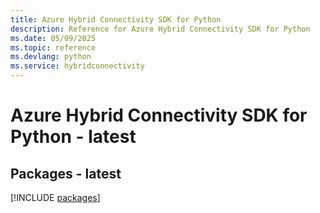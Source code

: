 ```yaml
---
title: Azure Hybrid Connectivity SDK for Python
description: Reference for Azure Hybrid Connectivity SDK for Python
ms.date: 05/09/2025
ms.topic: reference
ms.devlang: python
ms.service: hybridconnectivity
---
```

# Azure Hybrid Connectivity SDK for Python - latest
## Packages - latest
[!INCLUDE [packages](hybrid-connectivity-index.md)]